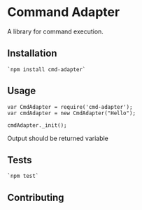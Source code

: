 Command Adapter
===============

A library for command execution.

## Installation

	`npm install cmd-adapter`

## Usage

	var CmdAdapter = require('cmd-adapter');
	var cmdAdapter = new CmdAdapter("Hello");

	cmdAdapter._init();

Output should be returned variable

## Tests
	
	`npm test`

## Contributing

